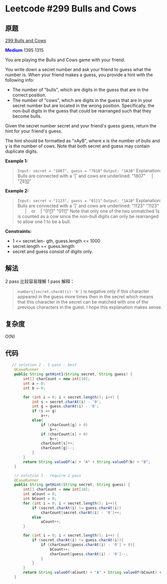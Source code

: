 # Leetcode #299 Bulls and Cows

## 原题

[299 Bulls and Cows](https://leetcode.com/problems/bulls-and-cows/)

**<span style="color:blue">Medium</span>** 1395 1315

You are playing the Bulls and Cows game with your friend.

You write down a secret number and ask your friend to guess what the number is. When your friend makes a guess, you provide a hint with the following info:

- The number of "bulls", which are digits in the guess that are in the correct position.
- The number of "cows", which are digits in the guess that are in your secret number but are located in the wrong position. Specifically, the non-bull digits in the guess that could be rearranged such that they become bulls.

Given the secret number secret and your friend's guess guess, return the hint for your friend's guess.

The hint should be formatted as "xAyB", where x is the number of bulls and y is the number of cows. Note that both secret and guess may contain duplicate digits.

**Example 1:**

> `Input: secret = "1807", guess = "7810"`
`Output: "1A3B"`
Explanation: Bulls are connected with a '|' and cows are underlined:
"1807"
&nbsp;&nbsp;&nbsp;    |
"<u>7</u>8<u>10</u>"

**Example 2:**

> `Input: secret = "1123", guess = "0111"`
`Output: "1A1B"`
Explanation: Bulls are connected with a '|' and cows are underlined:
"1123"        "1123"
&nbsp;&nbsp;&nbsp;&nbsp;&nbsp;  |&nbsp;&nbsp;&nbsp; or &nbsp;&nbsp;&nbsp;|
"01<u>1</u>1"        "011<u>1</u>"
Note that only one of the two unmatched 1s is counted as a cow since the non-bull digits can only be rearranged to allow one 1 to be a bull.
 
**Constraints:**

- 1 <= secret.len- gth, guess.length <= 1000
- secret.length == guess.length
- secret and guess consist of digits only.

## 解法

2 pass 比较容易理解
1 pass 解释：

> `numbers[secret.charAt(i)-'0']` is negative only if this character appeared in the guess more times then in the secret which means that this character in the secret can be matched with one of the previous characters in the guest. I hope this explanation makes sense.

## 复杂度

O(N)


## 代码


```Java
   // solution 2 - 1 pass - best 
    @CaseRunner
    public String getHint1(String secret, String guess) {
        int[] charCount = new int[10];
        int a = 0;
        int b = 0;

        for (int i = 0; i < secret.length(); i++) {
            int s = secret.charAt(i) - '0';
            int g = guess.charAt(i) - '0';
            if (s == g)
                a++;
            else{
                if (charCount[g] > 0)
                    b++;
                if (charCount[s] < 0)
                    b++;
                charCount[s]++;
                charCount[g]--;
            }
        }
        return String.valueOf(a) + "A" + String.valueOf(b) + "B";
    }

    // solution 1 - require 2 pass
    @CaseRunner
    public String getHint(String secret, String guess) {
        int[] charCount = new int[10];
        int aCount = 0;
        int bCount = 0;
        for (int i = 0; i < secret.length(); i++){
            if (secret.charAt(i) != guess.charAt(i))
                charCount[secret.charAt(i) - '0']++;
            else
                aCount++;
        }

        for (int i = 0; i < secret.length(); i++) {
            if (secret.charAt(i) != guess.charAt(i)){
                if (charCount[guess.charAt(i) - '0'] > 0){
                    bCount++;
                    charCount[guess.charAt(i) - '0']--;
                }
            }
        }
        return String.valueOf(aCount) + "A" + String.valueOf(bCount) + "B";
    }

```
